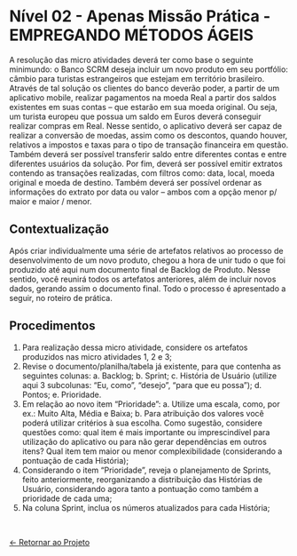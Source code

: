 # Nível 02 - Apenas Missão Prática - EMPREGANDO MÉTODOS ÁGEIS

A resolução das micro atividades deverá ter como base o seguinte minimundo: o Banco SCRM deseja incluir um novo produto em seu portfólio: câmbio para turistas estrangeiros que estejam em território brasileiro. Através de tal solução os clientes do banco deverão poder, a partir de um aplicativo mobile, realizar pagamentos na moeda Real a partir dos saldos existentes em suas contas – que estarão em sua moeda original. Ou seja, um turista europeu que possua um saldo em Euros deverá conseguir realizar compras em Real. Nesse sentido, o aplicativo deverá ser capaz de realizar a conversão de moedas, assim como os descontos, quando houver, relativos a impostos e taxas para o tipo de transação financeira em questão. Também deverá ser possível transferir saldo entre diferentes contas e entre diferentes usuários da solução. Por fim, deverá ser possível emitir extratos contendo as transações realizadas, com filtros como: data, local, moeda original e moeda de destino. Também deverá ser possível ordenar as informações do extrato por data ou valor – ambos com a opção menor p/ maior e maior / menor.

## Contextualização

Após criar individualmente uma série de artefatos relativos ao processo de desenvolvimento de um novo produto, chegou a hora de unir tudo o que foi produzido até aqui num documento
final de Backlog de Produto. Nesse sentido, você reunirá todos os artefatos anteriores, além de incluir novos dados, gerando assim o documento final. Todo o processo é apresentado a
seguir, no roteiro de prática.

## Procedimentos

1. Para realização dessa micro atividade, considere os artefatos produzidos nas micro atividades 1, 2 e 3;
2. Revise o documento/planilha/tabela já existente, para que contenha as seguintes colunas:
   a. Backlog;
   b. Sprint;
   c. História de Usuário (utilize aqui 3 subcolunas: “Eu, como”, “desejo”, “para que eu possa”);
   d. Pontos;
   e. Prioridade.
3. Em relação ao novo item “Prioridade”:
   a. Utilize uma escala, como, por ex.: Muito Alta, Média e Baixa;
   b. Para atribuição dos valores você poderá utilizar critérios à sua escolha. Como sugestão, considere questões como: qual item é mais importante ou imprescindível para utilização do aplicativo ou para não gerar dependências em outros itens? Qual item tem maior ou menor complexibilidade (considerando a pontuação de cada História);
4. Considerando o item “Prioridade”, reveja o planejamento de Sprints, feito anteriormente, reorganizando a distribuição das Histórias de Usuário, considerando agora tanto a pontuação como também a prioridade de cada uma;
5. Na coluna Sprint, inclua os números atualizados para cada História;

<br>
  
[<- Retornar ao Projeto](https://github.com/GilvanPOliveira/FullStack/tree/main/Mundo05/metodosAgeis/missaoPratica)
